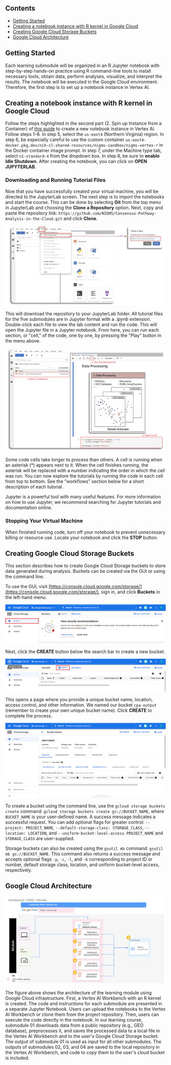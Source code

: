## Contents

+ [Getting Started](#getting-started)
+ [Creating a notebook instance with R kernel in Google Cloud](#creating-a-notebook-instance-with-r-kernel-in-google-cloud)
+ [Creating Google Cloud Storage Buckets](#creating-google-cloud-storage-buckets)
+ [Google Cloud Architecture](#google-cloud-architecture)

## Getting Started

Each learning submodule will be organized in an R Jupyter notebook with step-by-step hands-on practice using R command-line tools to install necessary tools, obtain data, perform analyses, visualize, and interpret the results. The notebook will be executed in the Google Cloud environment. Therefore, the first step is to set up a notebook instance in Vertex AI.


## Creating a notebook instance with R kernel in Google Cloud

Follow the steps highlighted in the second part (2. Spin up Instance from a Container) of [this guide](https://github.com/NIGMS/NIGMS-Sandbox/blob/main/docs/HowToCreateVertexAINotebooks.md) to create a new notebook instance in Vertex AI. Follow steps 1–8. In step 5, select the `us-east4` (Northern Virginia) region.  In step 6, be especially careful to use the custom container `us-east4-docker.pkg.dev/nih-cl-shared-resources/nigms-sandbox/nigms-vertex-r` in the Docker container image prompt. In step 7, under the Machine type tab, select `n1-standard-4` from the dropdown box. In step 8, be sure to **enable Idle Shutdown**. After creating the notebook, you can click on **OPEN JUPYTERLAB**.

### Downloading and Running Tutorial Files

Now that you have successfully created your virtual machine, you will be directed to the JupyterLab screen. The next step is to import the notebooks and start the course. This can be done by selecting **Git** from the top menu in JupyterLab and choosing the **Clone a Repository** option.  Next, copy and paste the repository link: `https://github.com/NIGMS/Consensus-Pathway-Analysis-in-the-Cloud.git` and click **Clone**.

![](./images/SettingGC/Clone_Git.png)

This will download the repository to your JupyterLab folder. All tutorial files for the five submodules are in Jupyter format with a *.ipynb* extension. Double-click each file to view the lab content and run the code. This will open the Jupyter file in a Jupyter notebook. From here, you can run each section, or "cell," of the code, one by one, by pressing the "Play" button in the menu above.

![](./images/SettingGC/Run_Cell.png)

Some code cells take longer to process than others.  A cell is running when an asterisk (*) appears next to it. When the cell finishes running, the asterisk will be replaced with a number indicating the order in which the cell was run. You can now explore the tutorials by running the code in each cell from top to bottom. See the "workflows" section below for a short description of each tutorial.

Jupyter is a powerful tool with many useful features. For more information on how to use Jupyter, we recommend searching for Jupyter tutorials and documentation online.

### Stopping Your Virtual Machine

When finished running code, turn off your notebook to prevent unnecessary billing or resource use. Locate your notebook and click the **STOP** button.

## Creating Google Cloud Storage Buckets

This section describes how to create Google Cloud Storage buckets to store data generated during analysis.  Buckets can be created via the GUI or using the command line.

To use the GUI, visit [https://console.cloud.google.com/storage/](https://console.cloud.google.com/storage/), sign in, and click **Buckets** in the left-hand menu.

![](./images/Bucket/Step0.png)

Next, click the **CREATE** button below the search bar to create a new bucket.

![](./images/Bucket/Step1.png)

This opens a page where you provide a unique bucket name, location, access control, and other information.  We named our bucket `cpa-output` (remember to create your own unique bucket name).  Click **CREATE** to complete the process.

![](./images/Bucket/Step2.png)

To create a bucket using the command line, use the `gcloud storage buckets create` command:  `gcloud storage buckets create gs://BUCKET_NAME`, where `BUCKET_NAME` is your user-defined name. A success message indicates a successful request. You can add optional flags for greater control: `--project: PROJECT_NAME`, `--default-storage-class: STORAGE_CLASS`, `--location: LOCATION`, and `--uniform-bucket-level-access`.  `PROJECT_NAME` and `STORAGE_CLASS` are user-supplied.

Storage buckets can also be created using the `gsutil mb` command: `gsutil mb gs://BUCKET_NAME`. This command also returns a success message and accepts optional flags `-p`, `-c`, `-l`, and `-b` corresponding to project ID or number, default storage class, location, and uniform bucket-level access, respectively.


## Google Cloud Architecture

![](./images/Intro/architecture.png)

The figure above shows the architecture of the learning module using Google Cloud infrastructure. First, a Vertex AI Workbench with an R kernel is created. The code and instructions for each submodule are presented in a separate Jupyter Notebook. Users can upload the notebooks to the Vertex AI Workbench or clone them from the project repository.  Then, users can execute the code directly in the notebook. In our learning course, submodule 01 downloads data from a public repository (e.g., GEO database), preprocesses it, and saves the processed data to a local file in the Vertex AI Workbench and to the user's Google Cloud Storage bucket. The output of submodule 01 is used as input for all other submodules. The outputs of submodules 02, 03, and 04 are saved to the local repository in the Vertex AI Workbench, and code to copy them to the user's cloud bucket is included.